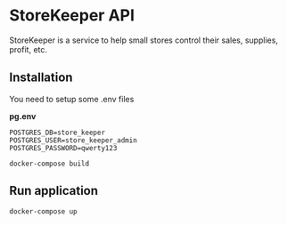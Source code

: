 # StoreKeeper API

StoreKeeper is a service to help small stores control their sales, supplies, profit, etc.

## Installation
You need to setup some .env files

**pg.env**
```
POSTGRES_DB=store_keeper
POSTGRES_USER=store_keeper_admin
POSTGRES_PASSWORD=qwerty123
```

```
docker-compose build
```

## Run application
```
docker-compose up
```